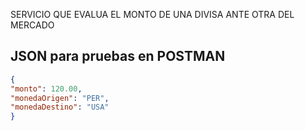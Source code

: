 SERVICIO QUE EVALUA EL MONTO DE UNA DIVISA ANTE OTRA DEL MERCADO
## JSON para pruebas en POSTMAN

```json
{
"monto": 120.00,
"monedaOrigen": "PER",
"monedaDestino": "USA"
}
```

